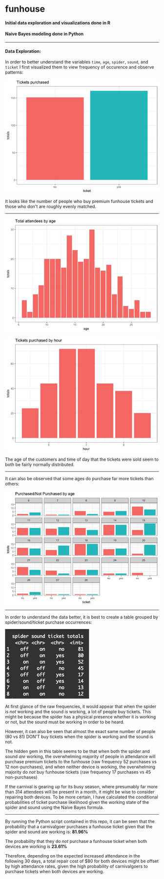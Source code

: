 # funhouse

#### Initial data exploration and visualizations done in R
#### Naive Bayes modeling done in Python

-------------------------------------------

#### Data Exploration:

In order to better understand the variables `time`, `age`, `spider`, `sound`, and `ticket` I first visualized them to view frequency of occurence and observe patterns: 

![](/tixPlot.png)

It looks like the number of people who buy premium funhouse tickets and those who don't are roughly evenly matched. 

-------------------------------------------

![](/agePlot.png)

![](/hourPlot.png)

The age of the customers and time of day that the tickets were sold seem to both be fairly normally distributed.

-------------------------------------------

It can also be observed that some ages do purchase far more tickets than others:

![](/ageTixPlot.png)

-------------------------------------------

In order to understand the data better, it is best to create a table grouped by spider/sound/ticket purchase occurrences:

![](/tableSpiderSoundTicket.png)

At first glance of the raw frequencies, it would appear that when the spider is *not* working and the sound *is* working, a lot of people buy tickets. This might be because the spider has a physical presence whether it is working or not, but the sound must be working in order to be heard. 

However, it can also be seen that almost the exact same number of people (80 vs 81) DON'T buy tickets when the spider is working and the sound is not. 

The hidden gem in this table seems to be that when both the spider and sound *are* working, the overwhelming majority of people in attendance will purchase premium tickets to the funhouse (raw frequency 52 purchases vs 12 non-purchases), and when neither device is working, the overwhelming majority do *not* buy funhouse tickets (raw frequency 17 purchases vs 45 non-purchases)

If the carnival is gearing up for its busy season, where presumably far more than 314 attendees will be present in a month, it might be wise to consider repairing both devices. To be more certain, I have calculated the conditional probabilities of ticket purchase likelihood given the working state of the spider and sound using the Naive Bayes formula.

-------------------------------------------

By running the Python script contained in this repo, it can be seen that the probability that a carnivalgoer purchases a funhouse ticket given that the spider and sound are working is: **81.96%**

The probability that they do *not* purchase a funhouse ticket when both devices are working is **23.61%**

Therefore, depending on the expected increased attendance in the following 30 days, a total repair cost of $80 for both devices might be offset by high attendance rates, given the high probability of carnivalgoers to purchase tickets when both devices are working.
